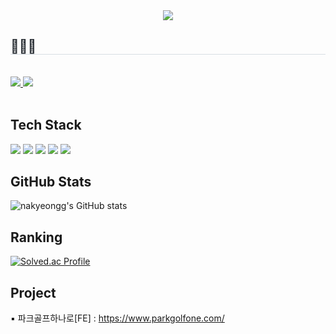 <!-- [![Hits](https://hits.seeyoufarm.com/api/count/incr/badge.svg?url=https%3A%2F%2Fgithub.com%2Fnakyeongg%2Fhit-counter&count_bg=%2379C83D&title_bg=%23555555&icon=&icon_color=%23E7E7E7&title=hits&edge_flat=false)](https://hits.seeyoufarm.com) -->
<div align= "center">
    <img src="https://capsule-render.vercel.app/api?type=waving&color=gradient&height=240&text=Nakyeong%20Yoon&animation=&fontColor=ffffff&fontSize=70" />
    </div>
    <div style="text-align: left;">
    <h2 style="border-bottom: 1px solid #d8dee4; color: #282d33;">👩🏻‍💻</h2> <br> 
    <div style="text-align: left;"> <a href=https://velog.io/@nakyeongg/posts> <img src="https://img.shields.io/badge/Velog-20C997?style=for-the-badge&logo=Velog&logoColor=white&link=https://velog.io/@nakyeongg/posts"> </a>
         <a href=mailto:yunna6699@gmail.com> <img src="https://img.shields.io/badge/Gmail-EA4335?style=for-the-badge&logo=Gmail&logoColor=white&link=mailto:yunna6699@gmail.com"> </a>
          </div>  <br> 
    <div style="text-align: left;">  </div> 
    </div>
    

## Tech Stack
<div> 
  <img src="https://img.shields.io/badge/html5-E34F26?style=for-the-badge&logo=html5&logoColor=white"> 
  <img src="https://img.shields.io/badge/css-1572B6?style=for-the-badge&logo=css3&logoColor=white"> 
  <img src="https://img.shields.io/badge/python-3776AB?style=for-the-badge&logo=python&logoColor=white"> 
  <img src="https://img.shields.io/badge/c++-00599C?style=for-the-badge&logo=c%2B%2B&logoColor=white">
  <img src="https://img.shields.io/badge/GIT-E44C30?style=for-the-badge&logo=git&logoColor=white">
</div>

<!-- <p>
  <img height="180em" src="https://github-readme-stats.vercel.app/api?username=nakyeongg&show_icons=true&include_all_commits=true&bg_color=30,e96443,904e95&title_color=fff&text_color=fff">
  <img height="180em" src="https://github-readme-stats.vercel.app/api/top-langs/?username=nakyeongg&layout=compact&bg_color=30,e96443,904e95&title_color=fff&text_color=fff">
</p> -->

## GitHub Stats
<p>
  
  <!-- ![Anurag's GitHub stats](https://github-readme-stats.vercel.app/api?username=nakyeongg&show_icons=true) -->
  ![nakyeongg's GitHub stats](https://github-readme-stats.vercel.app/api?username=nakyeongg\&rank_icon=github)
  <!--![nakyeongg's GitHub stats](https://github-readme-stats.vercel.app/api?username=nakyeongg\&rank_icon=percentile)-->
</p>

## Ranking
<p>
  
 <!--  ![1mthebest's solved.ac stats](https://github-readme-solvedac.hyp3rflow.vercel.app/api/?handle=1mthebest)-->
  [![Solved.ac Profile](http://mazassumnida.wtf/api/v2/generate_badge?boj=1mthebest)](https://solved.ac/1mthebest/) 
  <!-- ![mazandi profile](http://mazandi.herokuapp.com/api?handle=1mthebest&theme=cold)-->
</p>

## Project
<p>
  ▪ 파크골프하나로[FE] : <a href="https://www.parkgolfone.com/">https://www.parkgolfone.com/</a>
</p>

<!-- <p>
  [![nakyeongg's github activity graph](https://activity-graph.herokuapp.com/graph?username=nakyeongg&theme=monokai)](https://github.com/nakyeongg/github-readme-activity-graph) 
</p>-->
